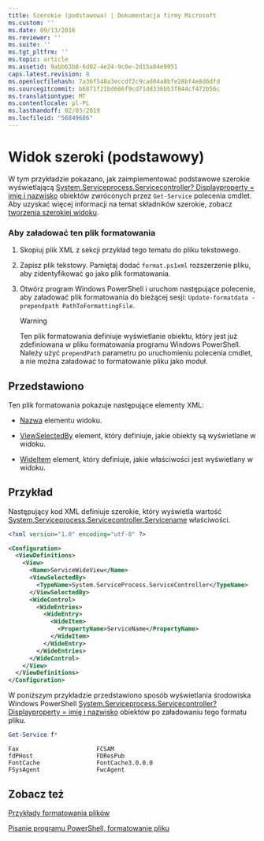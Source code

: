 ```yaml
---
title: Szerokie (podstawowa) | Dokumentacja firmy Microsoft
ms.custom: ''
ms.date: 09/13/2016
ms.reviewer: ''
ms.suite: ''
ms.tgt_pltfrm: ''
ms.topic: article
ms.assetid: 9abb63b8-6d02-4e24-9c0e-2d15a04e9051
caps.latest.revision: 8
ms.openlocfilehash: 7a36f548a3eccdf2c9cad04a8bfe28bf4e8d6dfd
ms.sourcegitcommit: b6871f21bd666f9cd71dd336bb3f844cf472b56c
ms.translationtype: MT
ms.contentlocale: pl-PL
ms.lasthandoff: 02/03/2019
ms.locfileid: "56849686"
---
```

# <a name="wide-view-basic"></a>Widok szeroki (podstawowy)

W tym przykładzie pokazano, jak zaimplementować podstawowe szerokie wyświetlającą [System.Serviceprocess.Servicecontroller? Displayproperty = imię i nazwisko](/dotnet/api/System.ServiceProcess.ServiceController) obiektów zwróconych przez `Get-Service` polecenia cmdlet. Aby uzyskać więcej informacji na temat składników szerokie, zobacz [tworzenia szerokiej widoku](./creating-a-wide-view.md).

### <a name="to-load-this-formatting-file"></a>Aby załadować ten plik formatowania

1. Skopiuj plik XML z sekcji przykład tego tematu do pliku tekstowego.

2. Zapisz plik tekstowy. Pamiętaj dodać `format.ps1xml` rozszerzenie pliku, aby zidentyfikować go jako plik formatowania.

3. Otwórz program Windows PowerShell i uruchom następujące polecenie, aby załadować plik formatowania do bieżącej sesji: `Update-formatdata -prependpath PathToFormattingFile`.

   > [!WARNING]
   > Ten plik formatowania definiuje wyświetlanie obiektu, który jest już zdefiniowana w pliku formatowania programu Windows PowerShell. Należy użyć `prependPath` parametru po uruchomieniu polecenia cmdlet, a nie można załadować to formatowanie pliku jako moduł.

## <a name="demonstrates"></a>Przedstawiono

Ten plik formatowania pokazuje następujące elementy XML:

- [Nazwa](./name-element-for-view-format.md) elementu widoku.

- [ViewSelectedBy](./viewselectedby-element-format.md) element, który definiuje, jakie obiekty są wyświetlane w widoku.

- [WideItem](./wideitem-element-for-widecontrol-format.md) element, który definiuje, jakie właściwości jest wyświetlany w widoku.

## <a name="example"></a>Przykład

Następujący kod XML definiuje szerokie, który wyświetla wartość [System.Serviceprocess.Servicecontroller.Servicename](/dotnet/api/System.ServiceProcess.ServiceController.ServiceName) właściwości.

```xml
<?xml version="1.0" encoding="utf-8" ?>

<Configuration>
  <ViewDefinitions>
    <View>
      <Name>ServiceWideView</Name>
      <ViewSelectedBy>
        <TypeName>System.ServiceProcess.ServiceController</TypeName>
      </ViewSelectedBy>
      <WideControl>
        <WideEntries>
          <WideEntry>
            <WideItem>
              <PropertyName>ServiceName</PropertyName>
            </WideItem>
          </WideEntry>
        </WideEntries>
      </WideControl>
    </View>
  </ViewDefinitions>
</Configuration>
```

W poniższym przykładzie przedstawiono sposób wyświetlania środowiska Windows PowerShell [System.Serviceprocess.Servicecontroller? Displayproperty = imię i nazwisko](/dotnet/api/System.ServiceProcess.ServiceController) obiektów po załadowaniu tego formatu pliku.

```powershell
Get-Service f*
```

```output
Fax                      FCSAM
fdPHost                  FDResPub
FontCache                FontCache3.0.0.0
FSysAgent                FwcAgent
```

## <a name="see-also"></a>Zobacz też

[Przykłady formatowania plików](./examples-of-formatting-files.md)

[Pisanie programu PowerShell, formatowanie pliku](./writing-a-powershell-formatting-file.md)

